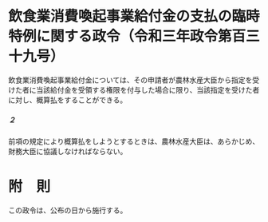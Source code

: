 # 飲食業消費喚起事業給付金の支払の臨時特例に関する政令（令和三年政令第百三十九号）
飲食業消費喚起事業給付金については、その申請者が農林水産大臣から指定を受けた者に当該給付金を受領する権限を付与した場合に限り、当該指定を受けた者に対し、概算払をすることができる。
##### ２
前項の規定により概算払をしようとするときは、農林水産大臣は、あらかじめ、財務大臣に協議しなければならない。
# 附　則
この政令は、公布の日から施行する。
